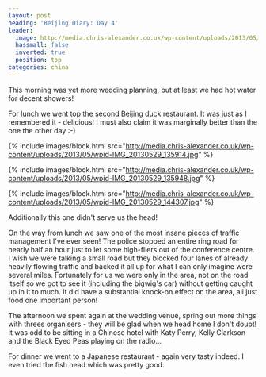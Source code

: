 ```yaml
---
layout: post
heading: 'Beijing Diary: Day 4'
leader:
  image: http://media.chris-alexander.co.uk/wp-content/uploads/2013/05/wpid-照片.jpg
  hassmall: false
  inverted: true
  position: top
categories: china
---
```


This morning was yet more wedding planning, but at least we had hot water for decent showers!

For lunch we went top the second Beijing duck restaurant. It was just as I remembered it - delicious! I must also claim it was marginally better than the one the other day :-)

{% include images/block.html src="http://media.chris-alexander.co.uk/wp-content/uploads/2013/05/wpid-IMG_20130529_135914.jpg" %}

{% include images/block.html src="http://media.chris-alexander.co.uk/wp-content/uploads/2013/05/wpid-IMG_20130529_135948.jpg" %}

{% include images/block.html src="http://media.chris-alexander.co.uk/wp-content/uploads/2013/05/wpid-IMG_20130529_144307.jpg" %}

Additionally this one didn't serve us the head!

On the way from lunch we saw one of the most insane pieces of traffic management I've ever seen! The police stopped an entire ring road for nearly half an hour just to let some high-fliers out of the conference centre. I wish we were talking a small road but they blocked four lanes of already heavily flowing traffic and backed it all up for what I can only imagine were several miles. Fortunately for us we were only in the area, not on the road itself so we got to see it (including the bigwig's car) without getting caught up in it to much. It did have a substantial knock-on effect on the area, all just food one important person!

The afternoon we spent again at the wedding venue, spring out more things with threes organisers - they will be glad when we head home I don't doubt! It was odd to be sitting in a Chinese hotel with Katy Perry, Kelly Clarkson and the Black Eyed Peas playing on the radio...

For dinner we went to a Japanese restaurant - again very tasty indeed. I even tried the fish head which was pretty good.
